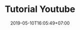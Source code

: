 ---
title: "Tutorial Youtube"
date: 2019-05-10T16:05:49+07:00
draft: false
layout: "single"
description: "test youtube"
images: [
    
]
tag: [
    tutorial youtube, 
    belajar youtube, 
    cari uang dari youtube, 
    uang dari youtube,
    penghasilan dari youtube,
    panduan youtube
]
---